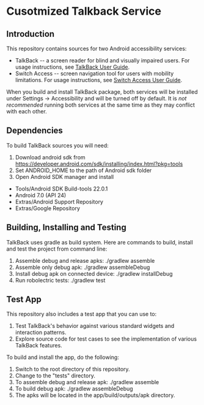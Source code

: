 # Cusotmized Talkback Service 

## Introduction

This repository contains sources for two Android accessibility services:

* TalkBack -- a screen reader for blind and visually impaired users. For usage instructions, see [TalkBack User Guide](https://support.google.com/accessibility/android/answer/6283677?hl=en).
* Switch Access -- screen navigation tool for users with mobility limitations. For usage instructions, see [Switch Access User Guide](https://support.google.com/accessibility/android/answer/6122836?hl=en).

When you build and install TalkBack package, both services will be installed under Settings -> Accessibility and will be turned off by default. It is *not recommended* running both services at the same time as they may conflict with each other.


## Dependencies
To build TalkBack sources you will need:

1. Download android sdk from <https://developer.android.com/sdk/installing/index.html?pkg=tools>
2. Set ANDROID_HOME to the path of Android sdk folder
3. Open Android SDK manager and install
  - Tools/Android SDK Build-tools 22.0.1
  - Android 7.0 (API 24)
  - Extras/Android Support Repository
  - Extras/Google Repository


## Building, Installing and Testing
TalkBack uses gradle as build system.
Here are commands to build, install and test the project from command line:

1. Assemble debug and release apks: ./gradlew assemble
2. Assemble only debug apk: ./gradlew assembleDebug
3. Install debug apk on connected device: ./gradlew installDebug
4. Run robolectric tests: ./gradlew test


## Test App
This repository also includes a test app that you can use to:

1. Test TalkBack's behavior against various standard widgets and interaction patterns.
2. Explore source code for test cases to see the implementation of various TalkBack features.

To build and install the app, do the following:

1. Switch to the root directory of this repository.
2. Change to the "tests" directory.
3. To assemble debug and release apk: ./gradlew assemble
4. To build debug apk: ./gradlew assembleDebug
5. The apks will be located in the app/build/outputs/apk directory.
